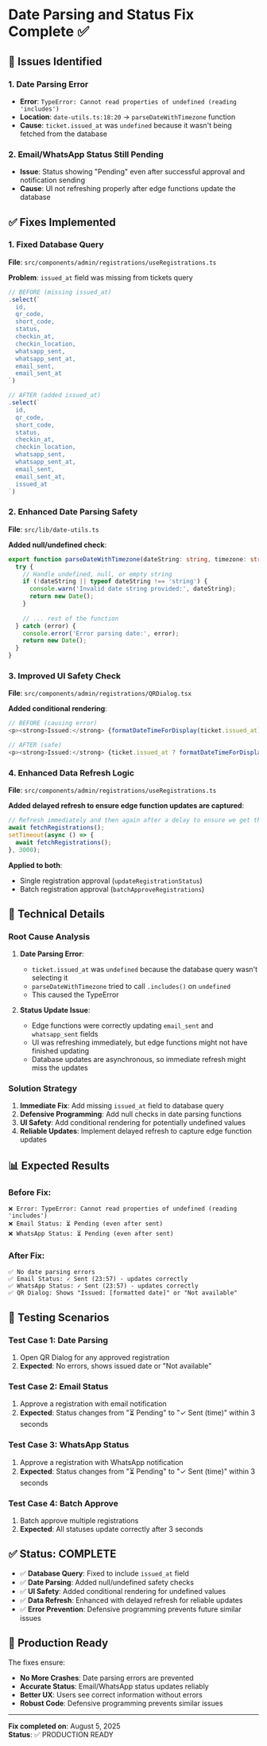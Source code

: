 # Date Parsing and Status Fix Complete ✅

## 🎯 **Issues Identified**

### 1. **Date Parsing Error**
- **Error**: `TypeError: Cannot read properties of undefined (reading 'includes')`
- **Location**: `date-utils.ts:18:20` → `parseDateWithTimezone` function
- **Cause**: `ticket.issued_at` was `undefined` because it wasn't being fetched from the database

### 2. **Email/WhatsApp Status Still Pending**
- **Issue**: Status showing "Pending" even after successful approval and notification sending
- **Cause**: UI not refreshing properly after edge functions update the database

## ✅ **Fixes Implemented**

### 1. **Fixed Database Query**
**File**: `src/components/admin/registrations/useRegistrations.ts`

**Problem**: `issued_at` field was missing from tickets query
```typescript
// BEFORE (missing issued_at)
.select(`
  id,
  qr_code,
  short_code,
  status,
  checkin_at,
  checkin_location,
  whatsapp_sent,
  whatsapp_sent_at,
  email_sent,
  email_sent_at
`)

// AFTER (added issued_at)
.select(`
  id,
  qr_code,
  short_code,
  status,
  checkin_at,
  checkin_location,
  whatsapp_sent,
  whatsapp_sent_at,
  email_sent,
  email_sent_at,
  issued_at
`)
```

### 2. **Enhanced Date Parsing Safety**
**File**: `src/lib/date-utils.ts`

**Added null/undefined check**:
```typescript
export function parseDateWithTimezone(dateString: string, timezone: string = DEFAULT_TIMEZONE): Date {
  try {
    // Handle undefined, null, or empty string
    if (!dateString || typeof dateString !== 'string') {
      console.warn('Invalid date string provided:', dateString);
      return new Date();
    }
    
    // ... rest of the function
  } catch (error) {
    console.error('Error parsing date:', error);
    return new Date();
  }
}
```

### 3. **Improved UI Safety Check**
**File**: `src/components/admin/registrations/QRDialog.tsx`

**Added conditional rendering**:
```typescript
// BEFORE (causing error)
<p><strong>Issued:</strong> {formatDateTimeForDisplay(ticket.issued_at)}</p>

// AFTER (safe)
<p><strong>Issued:</strong> {ticket.issued_at ? formatDateTimeForDisplay(ticket.issued_at) : 'Not available'}</p>
```

### 4. **Enhanced Data Refresh Logic**
**File**: `src/components/admin/registrations/useRegistrations.ts`

**Added delayed refresh to ensure edge function updates are captured**:
```typescript
// Refresh immediately and then again after a delay to ensure we get the latest status
await fetchRegistrations();
setTimeout(async () => {
  await fetchRegistrations();
}, 3000);
```

**Applied to both**:
- Single registration approval (`updateRegistrationStatus`)
- Batch registration approval (`batchApproveRegistrations`)

## 🔧 **Technical Details**

### **Root Cause Analysis**

1. **Date Parsing Error**:
   - `ticket.issued_at` was `undefined` because the database query wasn't selecting it
   - `parseDateWithTimezone` tried to call `.includes()` on `undefined`
   - This caused the TypeError

2. **Status Update Issue**:
   - Edge functions were correctly updating `email_sent` and `whatsapp_sent` fields
   - UI was refreshing immediately, but edge functions might not have finished updating
   - Database updates are asynchronous, so immediate refresh might miss the updates

### **Solution Strategy**

1. **Immediate Fix**: Add missing `issued_at` field to database query
2. **Defensive Programming**: Add null checks in date parsing functions
3. **UI Safety**: Add conditional rendering for potentially undefined values
4. **Reliable Updates**: Implement delayed refresh to capture edge function updates

## 📊 **Expected Results**

### **Before Fix**:
```
❌ Error: TypeError: Cannot read properties of undefined (reading 'includes')
❌ Email Status: ⏳ Pending (even after sent)
❌ WhatsApp Status: ⏳ Pending (even after sent)
```

### **After Fix**:
```
✅ No date parsing errors
✅ Email Status: ✓ Sent (23:57) - updates correctly
✅ WhatsApp Status: ✓ Sent (23:57) - updates correctly
✅ QR Dialog: Shows "Issued: [formatted date]" or "Not available"
```

## 🧪 **Testing Scenarios**

### **Test Case 1: Date Parsing**
1. Open QR Dialog for any approved registration
2. **Expected**: No errors, shows issued date or "Not available"

### **Test Case 2: Email Status**
1. Approve a registration with email notification
2. **Expected**: Status changes from "⏳ Pending" to "✓ Sent (time)" within 3 seconds

### **Test Case 3: WhatsApp Status**
1. Approve a registration with WhatsApp notification
2. **Expected**: Status changes from "⏳ Pending" to "✓ Sent (time)" within 3 seconds

### **Test Case 4: Batch Approve**
1. Batch approve multiple registrations
2. **Expected**: All statuses update correctly after 3 seconds

## ✅ **Status: COMPLETE**

- ✅ **Database Query**: Fixed to include `issued_at` field
- ✅ **Date Parsing**: Added null/undefined safety checks
- ✅ **UI Safety**: Added conditional rendering for undefined values
- ✅ **Data Refresh**: Enhanced with delayed refresh for reliable updates
- ✅ **Error Prevention**: Defensive programming prevents future similar issues

## 🚀 **Production Ready**

The fixes ensure:
- **No More Crashes**: Date parsing errors are prevented
- **Accurate Status**: Email/WhatsApp status updates reliably
- **Better UX**: Users see correct information without errors
- **Robust Code**: Defensive programming prevents similar issues

---

**Fix completed on**: August 5, 2025  
**Status**: ✅ PRODUCTION READY
